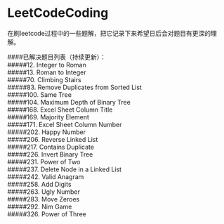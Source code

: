 # LeetCodeCoding
在刷leetcode过程中的一些题解，把它记录下来希望日后会对题目有更深的理解。



####已解决题目列表（持续更新）：
<br>
#####12. Integer to Roman
<br>
#####13. Roman to Integer
<br>
#####70. Climbing Stairs
<br>
#####83. Remove Duplicates from Sorted List
<br>
#####100. Same Tree
<br>
#####104. Maximum Depth of Binary Tree
<br>
#####168. Excel Sheet Column Title
<br>
#####169. Majority Element
<br>
#####171. Excel Sheet Column Number
<br>
#####202. Happy Number
<br>
#####206. Reverse Linked List
<br>
#####217. Contains Duplicate
<br>
#####226. Invert Binary Tree
<br>
#####231. Power of Two
<br>
#####237. Delete Node in a Linked List
<br>
#####242. Valid Anagram
<br>
#####258. Add Digits
<br>
#####263. Ugly Number
<br>
#####283. Move Zeroes
<br>
#####292. Nim Game
<br>
#####326. Power of Three
